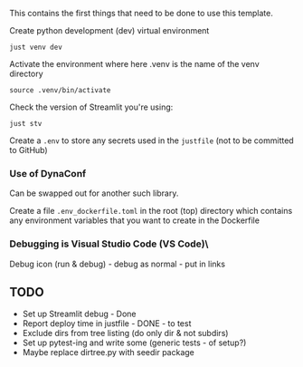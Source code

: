 This contains the first things that need to be done to use this template.

Create python development (dev) virtual environment

`just venv dev`

Activate the environment where here .venv is the name of the venv directory

`source .venv/bin/activate`

Check the version of Streamlit you're using:

`just stv`


Create a `.env` to store any secrets used in the `justfile` (not to be committed to GitHub)

### Use of DynaConf

Can be swapped out for another such library.

Create a file `.env_dockerfile.toml` in the root (top) directory which contains any environment variables that you want to create in the Dockerfile

### Debugging is Visual Studio Code (VS Code)\

Debug icon (run &  debug) - debug as normal - put in links

## TODO

- Set up Streamlit debug - Done
- Report deploy time in justfile - DONE - to test
- Exclude dirs from tree listing (do only dir & not subdirs)
- Set up pytest-ing and write some (generic tests - of setup?)
- Maybe replace dirtree.py with seedir package